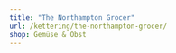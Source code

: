 ```yaml
---
title: "The Northampton Grocer"
url: /kettering/the-northampton-grocer/
shop: Gemüse & Obst
---
```

